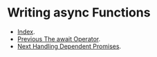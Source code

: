 # Writing async Functions #

- [Index](../).
- [Previous The await Operator](./TheAwaitOperator).
- [Next Handling Dependent Promises](./HandlingDependentPromises).

